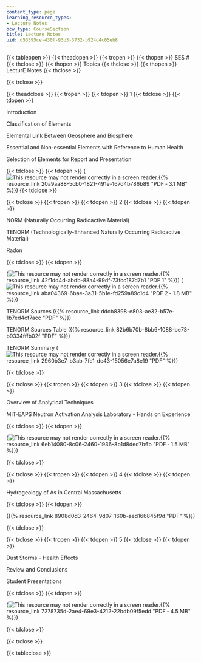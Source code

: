 ```yaml
---
content_type: page
learning_resource_types:
- Lecture Notes
ocw_type: CourseSection
title: Lecture Notes
uid: d53595ce-430f-93b3-3732-b924d4c05eb8
---
```


{{< tableopen >}}
{{< theadopen >}}
{{< tropen >}}
{{< thopen >}}
SES #
{{< thclose >}}
{{< thopen >}}
Topics
{{< thclose >}}
{{< thopen >}}
LecturE Notes
{{< thclose >}}

{{< trclose >}}

{{< theadclose >}}
{{< tropen >}}
{{< tdopen >}}
1
{{< tdclose >}}
{{< tdopen >}}


Introduction

Classification of Elements

Elemental Link Between Geosphere and Biosphere

Essential and Non-essential Elements with Reference to Human Health

Selection of Elements for Report and Presentation


{{< tdclose >}}
{{< tdopen >}}
(![This resource may not render correctly in a screen reader.](/images/inacessible.gif){{% resource_link 20a9aa88-5cb0-1821-491e-167d4b786b89 "PDF ‑ 3.1 MB" %}})
{{< tdclose >}}

{{< trclose >}}
{{< tropen >}}
{{< tdopen >}}
2
{{< tdclose >}}
{{< tdopen >}}


NORM (Naturally Occurring Radioactive Material)

TENORM (Technologically-Enhanced Naturally Occurring Radioactive Material)

Radon


{{< tdclose >}}
{{< tdopen >}}


(![This resource may not render correctly in a screen reader.](/images/inacessible.gif){{% resource_link 42f1dd4d-abdb-88a4-99df-73fcc187d7b1 "PDF 1" %}}) (![This resource may not render correctly in a screen reader.](/images/inacessible.gif){{% resource_link aba04369-6bae-3a31-5b1e-fd259a89c1d4 "PDF 2 ‑ 1.8 MB" %}})

TENORM Sources ({{% resource_link ddcb8398-e803-ae32-b57e-1b7ed4cf7acc "PDF" %}})

TENORM Sources Table ({{% resource_link 82b6b70b-8bb6-1088-be73-b9334fffb02f "PDF" %}})

TENORM Summary (![This resource may not render correctly in a screen reader.](/images/inacessible.gif){{% resource_link 2960b3e7-b3ab-7fc1-dc43-15056e7a8e19 "PDF" %}})


{{< tdclose >}}

{{< trclose >}}
{{< tropen >}}
{{< tdopen >}}
3
{{< tdclose >}}
{{< tdopen >}}


Overview of Analytical Techniques

MIT-EAPS Neutron Activation Analysis Laboratory - Hands on Experience


{{< tdclose >}}
{{< tdopen >}}


(![This resource may not render correctly in a screen reader.](/images/inacessible.gif){{% resource_link 6eb14080-8c06-2460-1936-8b1d8ded7b6b "PDF ‑ 1.5 MB" %}})


{{< tdclose >}}

{{< trclose >}}
{{< tropen >}}
{{< tdopen >}}
4
{{< tdclose >}}
{{< tdopen >}}


Hydrogeology of As in Central Massachusetts


{{< tdclose >}}
{{< tdopen >}}


({{% resource_link 8908d0d3-2464-9d07-160b-aed166845f9d "PDF" %}})


{{< tdclose >}}

{{< trclose >}}
{{< tropen >}}
{{< tdopen >}}
5
{{< tdclose >}}
{{< tdopen >}}


Dust Storms - Health Effects

Review and Conclusions

Student Presentations


{{< tdclose >}}
{{< tdopen >}}


(![This resource may not render correctly in a screen reader.](/images/inacessible.gif){{% resource_link 7278735d-2ae4-69e3-4212-22bdb09f5edd "PDF ‑ 4.5 MB" %}})


{{< tdclose >}}

{{< trclose >}}

{{< tableclose >}}